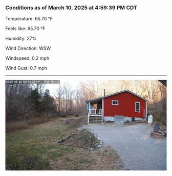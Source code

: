 ### Conditions as of March 10, 2025 at 4:59:39 PM CDT 

Temperature: 65.70 &deg;F

Feels like: 65.70 &deg;F

Humidity: 27%

Wind Direction: WSW

Windspeed: 0.2 mph

Wind Gust: 0.7 mph

---

<img src="./images/latest.jpeg"/>

